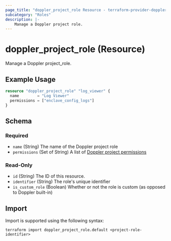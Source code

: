 ```yaml
---
page_title: "doppler_project_role Resource - terraform-provider-doppler"
subcategory: "Roles"
description: |-
	Manage a Doppler project role.
---
```


# doppler_project_role (Resource)

Manage a Doppler project_role.

## Example Usage

```terraform
resource "doppler_project_role" "log_viewer" {
  name        = "Log Viewer"
  permissions = ["enclave_config_logs"]
}
```

<!-- schema generated by tfplugindocs -->
## Schema

### Required

- `name` (String) The name of the Doppler project role
- `permissions` (Set of String) A list of [Doppler project permissions](https://docs.doppler.com/reference/project_roles-create)

### Read-Only

- `id` (String) The ID of this resource.
- `identifier` (String) The role's unique identifier
- `is_custom_role` (Boolean) Whether or not the role is custom (as opposed to Doppler built-in)

## Import

Import is supported using the following syntax:

```shell
terraform import doppler_project_role.default <project-role-identifier>
```
